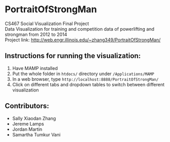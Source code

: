 PortraitOfStrongMan
===================

CS467 Social Visualization Final Project  
Data Visualization for training and competition data of powerlifting and strongman from 2012 to 2014  
Project link: http://web.engr.illinois.edu/~zhang349/PortraitOfStrongMan/  

Instructions for running the visualization:  
-------------------------------------------
1. Have MAMP installed  
2. Put the whole folder in `htdocs/` directory under `/Applications/MAMP`  
3. In a web browser, type `http://localhost:8888/PortraitOfStrongMan/`  
4. Click on different tabs and dropdown tables to switch between different visualization  

Contributors:
-------------  
* Sally Xiaodan Zhang  
* Jereme Lamps  
* Jordan Martin  
* Samartha Tumkur Vani  
